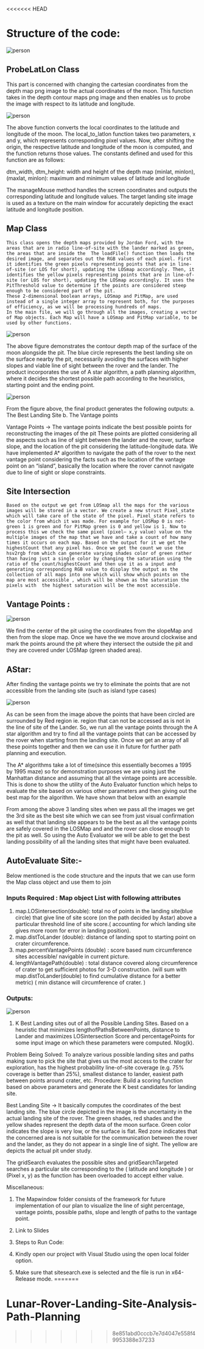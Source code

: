 <<<<<<< HEAD


# Structure of the code:

![person](Assets/pic1.png)
 
## ProbeLatLon Class 

This part is concerned with changing the cartesian coordinates from the depth map png image to the actual coordinates of the moon. This function takes in the depth contour maps png image and then enables us to probe the image with respect to its latitude and longitude.

 
![person](Assets/pic2.png)


The above function converts the local coordinates to the latitude and longitude of the moon. The local_to_latlon function takes two parameters, x and y, which represents corresponding pixel values. Now, after shifting the origin, the respective latitude and longitude of the moon is computed, and the function returns those values. The constants defined and used for this function are as follows:

dtm_width, dtm_height: width and height of the depth map
(minlat, minlon), (maxlat, minlon): maximum and minimum values of latitude and longitude

The manageMouse method handles the screen coordinates and outputs the corresponding latitude and longitude values. The target landing site image is used as a texture on the main window for accurately depicting the exact latitude and longitude position.


## Map Class

	This class opens the depth maps provided by Jordan Ford, with the areas that are in radio line-of-site with the lander marked as green, the areas that are inside the  The loadFile() function then loads the desired image, and separates out the RGB values of each pixel. First it identifies the green pixels representing points that are in line-of-site (or LOS for short), updating the LOSmap accordingly. Then, it identifies the yellow pixels representing points that are in line-of-site (or LOS for short), updating the LOSmap accordingly. It uses the PitThreshold value to determine if the points are considered steep enough to be considered part of the pit. 
	These 2-dimensional boolean arrays, LOSmap and PitMap, are used instead of a single integer array to represent both, for the purposes of efficiency, as we will be processing hundreds of maps. 
	In the main file, we will go through all the images, creating a vector of Map objects. Each Map will have a LOSmap and PitMap variable, to be used by other functions. 

![person](Assets/pic3.png)
 

The above figure demonstrates the contour depth map of the surface of the moon alongside the pit. The blue circle represents the best landing site on the surface nearby the pit, necessarily avoiding the surfaces with higher slopes and viable line of sight between the rover and the lander. The product incorporates the use of A star algorithm, a path planning algorithm, where it decides the shortest possible path according to the heuristics, starting point and the ending point. 

![person](Assets/pic4.png)
 

From the figure above, the final product generates the following outputs:
a.	The Best Landing Site
b.	The Vantage points


Vantage Points → The vantage points indicate the best possible points for reconstructing the images of the pit These points are plotted considering all the aspects such as line of sight between the lander and the rover, surface slope, and the location of the pit considering the latitude-longitude data. We have implemented A* algorithm to navigate the path of the rover to the next vantage point considering the facts such as the location of the vantage point on an “island”, basically the location where the rover cannot navigate due to line of sight or slope constraints.

## Site Intersection 

	Based on the output we get from LOSmap all the maps for the various images will be stored in a vector. We create a new struct Pixel_state which will take care of the state of the pixel. Pixel_state refers to the color from which it was made. For example for LOSMap 0 is not-green 1 is green and for PitMap green is 0 and yellow is 1. Now to process this we check the same pixel (pixel– x,y value) value on the multiple images of the map that we have and take a count of how many times it occurs on each map. Based on the output for it we get the highestCount that any pixel has. Once we get the count we use the hsv2rgb from which can generate varying shades color of green rather than having just a single color by changing the saturation using the ratio of the count/highestCount and then use it as a input and generating corresponding RGB value to display the output as the collection of all maps into one which will show which points on the map are most accessible , which will be shown as the saturation the pixels with  the highest saturation will be the most accessible. 


## Vantage Points : 
![person](Assets/pic6.png)
 
We find the center of the pit using the coordinates from the slopeMap and then from the slope map. Once we have the we move around clockwise and mark the points around the pit where they intersect the outside the pit and they are covered under LOSMap (green shaded area).

## AStar:
After finding the vantage points we try to eliminate the points that are not accessible from the landing site (such as island type cases)

![person](Assets/pic5.jpg)
 

As can be seen from the image above the points that have been circled are surrounded by Red region ie. region that can not be accessed as is not in the line of site of the Lander. So, we run all the vantage points through the A star algorithm and try to find all the vantage points that can be accessed by the rover when starting from the landing site. Once we get an array of all these points together and then we can use it in future for further path planning and execution.

The A* algorithms take a lot of time(since this essentially becomes a 1995 by 1995 maze) so for demonstration purposes we are using just the Manhattan distance and assuming that all the vintage points are accessible. This is done to show the utility of the Auto Evaluator function which helps to evaluate the site based on various other parameters and then giving out the best map for the algorithm. We have shown that below with an example
    
From among the above 3 landing sites when we pass all the images we get the 3rd site as the best site which we can see from just visual confirmation as well that that landing site appears to be the best as all the vantage points are safely covered in the LOSMap and and the rover can close enough to the pit as well. So using the Auto Evaluator we will be able to get the best landing possibility of all the landing sites that might have been evaluated.

## AutoEvaluate Site:-
Below mentioned is the code structure and the inputs that we can use form the Map class object and use them to join 

### Inputs Required : Map object List with following attributes
1.	map.LOSintersection(double): total no of points in the landing site(blue circle) that give line of site score (on the path decided by Astar) above a particular threshold line of site score.( accounting for which landing site gives more room for error in landing position). 
2.	map.distToLander (double): distance of landing spot  to starting point on crater circumference. 
3.	map.percentVantagePoints (double) : score based  num  circumference sites accessible/ navigable  in current picture.
4.	lengthVantagePath(double) : total distance covered along circumference of crater to get sufficient photos for 3-D construction. (will sum with map.distToLander(double) to find cumulative distance for a better metric) ( min distance will circumference of crater. )

### Outputs:
![person](Assets/search.gif)


1.	K Best Landing sites out of all the Possible Landing Sites. Based on a heuristic that minimizes lengthofPathsBetweenPoints, distance to Lander and maximizes LOSintersection Score and percentagePoints for some input image on which these parameters were computed. Nlog(k).

Problem Being Solved:
To analyze various possible landing sites and paths making sure to pick the site that gives us the most access to the crater for exploration, has the highest probability line-of-site coverage (e.g. 75% coverage is better than 25%), smallest distance to lander, easiest path between points around crater, etc. 
Procedure: Build a scoring function based on above parameters and generate the K best candidates for landing site.

Best Landing Site → It basically computes the coordinates of the best landing site. The blue circle depicted in the image is the uncertainty in the actual landing site of the rover. The green shades, red shades and the yellow shades represent the depth data of the moon surface. Green color indicates the slope is very low, or the surface is flat. Red zone indicates that the concerned area is not suitable for the communication between the rover and the lander, as they do not appear in a single line of sight. The yellow are depicts the actual pit under study.

The gridSearch evaluates the possible sites and gridSearchTargeted searches a particular site corresponding to the ( latitude and longitude ) or (Pixel x, y) as the function has been overloaded to accept either value.



Miscellaneous:

1.	The Mapwindow folder consists of the framework for future implementation of our plan to visualize the line of sight percentage, vantage points, possible paths, slope and length of paths to the vantage point.

2.	Link to Slides


3.	Steps to Run Code:
1.	Kindly open our project with Visual Studio using the open local folder option.
2.	Make sure that sitesearch.exe is selected and the file is run in x64-Release mode.
=======
# Lunar-Rover-Landing-Site-Analysis-Path-Planning



>>>>>>> 8e851abd0cccb7e7d4047e558f49953388e37233

